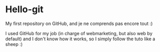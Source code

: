 Hello-git
=========

My first repository on GitHub, and je ne comprends pas encore tout :)

I used GitHub for my job (in charge of webmarketing, but also web by default) and I don't know how it works, so I simply follow the tuto like a sheep :)
